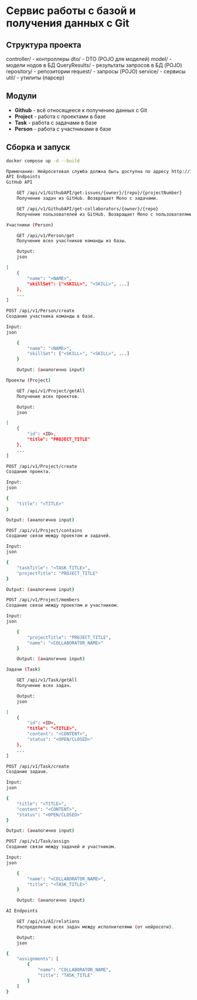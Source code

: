 # Сервис работы с базой и получения данных с Git

## Структура проекта

controller/ - контроллеры
dto/ - DTO (POJO для моделей)
model/ - модели нодов в БД
QueryResults/ - результаты запросов в БД (POJO)
repository/ - репозитории
request/ - запросы (POJO)
service/ - сервисы
util/ - утилиты (парсер)


## Модули

- **Github** - всё относящееся к получению данных с Git
- **Project** - работа с проектами в базе
- **Task** - работа с задачами в базе
- **Person** - работа с участниками в базе

## Сборка и запуск

```bash
docker compose up -d --build

Примечание: Нейросетевая служба должна быть доступна по адресу http://127.0.0.1:5000/api/v1
API Endpoints
GitHub API

    GET /api/v1/GithubAPI/get-issues/{owner}/{repo}/{projectNumber}
    Получение задач из GitHub. Возвращает Mono с задачами.

    GET /api/v1/GithubAPI/get-collaborators/{owner}/{repo}
    Получение пользователей из GitHub. Возвращает Mono с пользователями.

Участники (Person)

    GET /api/v1/Person/get
    Получение всех участников команды из базы.

    Output:
    json

[
    {
        "name": "<NAME>",
        "skillSet": ["<SKILL>", "<SKILL>", ...]
    },
    ...
]

POST /api/v1/Person/create
Создание участника команды в базе.

Input:
json

    {
        "name": "<NAME>",
        "skillSet": ["<SKILL>", "<SKILL>", ...]
    }

    Output: (аналогично input)

Проекты (Project)

    GET /api/v1/Project/getAll
    Получение всех проектов.

    Output:
    json

[
    {
        "id": <ID>,
        "title": "PROJECT_TITLE"
    },
    ...
]

POST /api/v1/Project/create
Создание проекта.

Input:
json

{
    "title": "<TITLE>"
}

Output: (аналогично input)

POST /api/v1/Project/contains
Создание связи между проектом и задачей.

Input:
json

{
    "taskTitle": "<TASK_TITLE>",
    "projectTitle": "PROJECT_TITLE"
}

Output: (аналогично input)

POST /api/v1/Project/members
Создание связи между проектом и участником.

Input:
json

    {
        "projectTitle": "PROJECT_TITLE",
        "name": "<COLLABORATOR_NAME>"
    }

    Output: (аналогично input)

Задачи (Task)

    GET /api/v1/Task/getAll
    Получение всех задач.

    Output:
    json

[
    {
        "id": <ID>,
        "title": "<TITLE>",
        "content": "<CONTENT>",
        "status": "<OPEN/CLOSED>"
    },
    ...
]

POST /api/v1/Task/create
Создание задачи.

Input:
json

{
    "title": "<TITLE>",
    "content": "<CONTENT>",
    "status": "<OPEN/CLOSED>"
}

Output: (аналогично input)

POST /api/v1/Task/assign
Создание связи между задачей и участником.

Input:
json

    {
        "name": "<COLLABORATOR_NAME>",
        "title": "<TASK_TITLE>"
    }

    Output: (аналогично input)

AI Endpoints

    GET /api/v1/AI/relations
    Распределение всех задач между исполнителями (от нейросети).

    Output:
    json

{
    "assignments": [
        {
            "name": "COLLABORATOR_NAME",
            "title": "TASK_TITLE"
        }
    ]
}